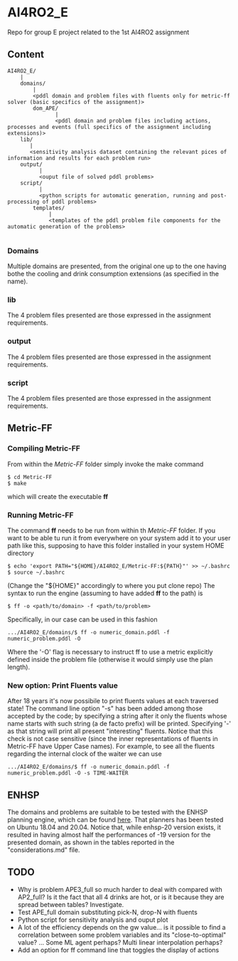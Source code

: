 # AI4RO2_E
Repo for group E project related to the 1st AI4RO2 assignment


## Content

```
AI4RO2_E/
	|
	domains/
		|
		<pddl domain and problem files with fluents only for metric-ff solver (basic specifics of the assignment)>
		dom_APE/
		       |
		       <pddl domain and problem files including actions, processes and events (full specifics of the assignment including extensions)>
	lib/
	   |
	   <sensitivity analysis dataset containing the relevant pices of information and results for each problem run>
	output/
	      |
	      <ouput file of solved pddl problems>
	script/
	      |				
	      <python scripts for automatic generation, running and post-processing of pddl problems>
		templates/
			 |
			 <templates of the pddl problem file components for the automatic generation of the problems>
								
```

### Domains

Multiple domains are presented, from the original one up to the one having bothe the cooling and drink consumption
extensions (as specified in the name).

### lib

The 4 problem files presented are those expressed in the assignment requirements.

### output

The 4 problem files presented are those expressed in the assignment requirements.

### script

The 4 problem files presented are those expressed in the assignment requirements.

## Metric-FF

### Compiling Metric-FF

From within the *Metric-FF* folder simply invoke the make command
```
$ cd Metric-FF
$ make
```
which will create the executable **ff**

### Running Metric-FF

The command **ff** needs to be run from within th *Metric-FF* folder.
If you want to be able tu run it from everywhere on your system add it to your user path like this, supposing to have this folder installed in your system HOME directory
```
$ echo 'export PATH="${HOME}/AI4RO2_E/Metric-FF:${PATH}"' >> ~/.bashrc
$ source ~/.bashrc
```
(Change the "${HOME}" accordingly to where you put clone repo)
The syntax to run the engine (assuming to have added **ff** to the path) is
```
$ ff -o <path/to/domain> -f <path/to/problem>
```
Specifically, in our case can be used in this fashion
```
.../AI4RO2_E/domains/$ ff -o numeric_domain.pddl -f numeric_problem.pddl -O
```
Where the '-O' flag is necessary to instruct ff to use a metric explicitly defined inside the problem file (otherwise it would simply use the plan length).

### New option: Print Fluents value

After 18 years it's now possibile to print fluents values at each traversed state!
The command line option "-s" has been added among those accepted by the code; by specifying a string after it
only the fluents whose name starts with such string (a de facto prefix) will be printed. Specifying '-' as that string
will print all present "interesting" fluents. Notice that this check is not case sensitive (since the inner representations
of fluents in Metric-FF have Upper Case names).
For example, to see all the fluents regarding the internal clock of the waiter we can use
```
.../AI4RO2_E/domains/$ ff -o numeric_domain.pddl -f numeric_problem.pddl -O -s TIME-WAITER
```

## ENHSP

The domains and problems are suitable to be tested with the ENHSP planning engine, which can be found 
[here](https://gitlab.com/enricos83/ENHSP-Public/-/tree/enhsp-19).
That planners has been tested on Ubuntu 18.04 and 20.04.
Notice that, while enhsp-20 version exists, it resulted in having almost half the performances of -19 version for the presented domain, as shown in the tables reported in the "considerations.md" file.

## TODO

- Why is problem APE3_full so much harder to deal with compared with AP2_full? Is it the fact that all 4 drinks are hot, or is it because they are spread between tables? Investigate.
- Test APE_full domain substituting pick-N, drop-N with fluents
- Python script for sensitivity analysis and ouput plot
- A lot of the efficiency depends on the gw value... is it possible to find a correlation between some problem variables and its "close-to-optimal" value? ... Some ML agent perhaps? Multi linear interpolation perhaps?
-   Add an option for ff command line that toggles the display of actions
